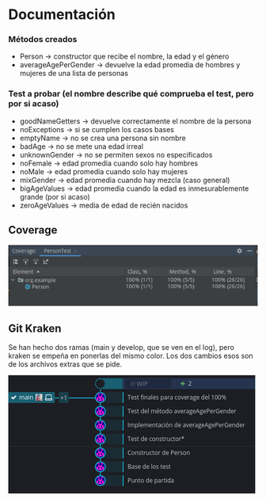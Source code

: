 # Documentación
### Métodos creados
- Person -> constructor que recibe el nombre, la edad y el género
- averageAgePerGender -> devuelve la edad promedia de hombres y mujeres de una lista de personas

### Test a probar (el nombre describe qué comprueba el test, pero por si acaso)
- goodNameGetters -> devuelve correctamente el nombre de la persona
- noExceptions -> si se cumplen los casos bases
- emptyName -> no se crea una persona sin nombre
- badAge -> no se mete una edad irreal
- unknownGender -> no se permiten sexos no especificados
- noFemale -> edad promedia cuando solo hay hombres
- noMale -> edad promedia cuando solo hay mujeres
- mixGender -> edad promedia cuando hay mezcla (caso general)
- bigAgeValues -> edad promedia cuando la edad es inmesurablemente grande (por si acaso)
- zeroAgeValues -> media de edad de recién nacidos

## Coverage
![](./coverage.png)

## Git Kraken
Se han hecho dos ramas (main y develop, que se ven en el log), pero kraken se empeña en ponerlas del mismo color. Los dos cambios esos son de los archivos extras que se pide.

![](./commits.png)
